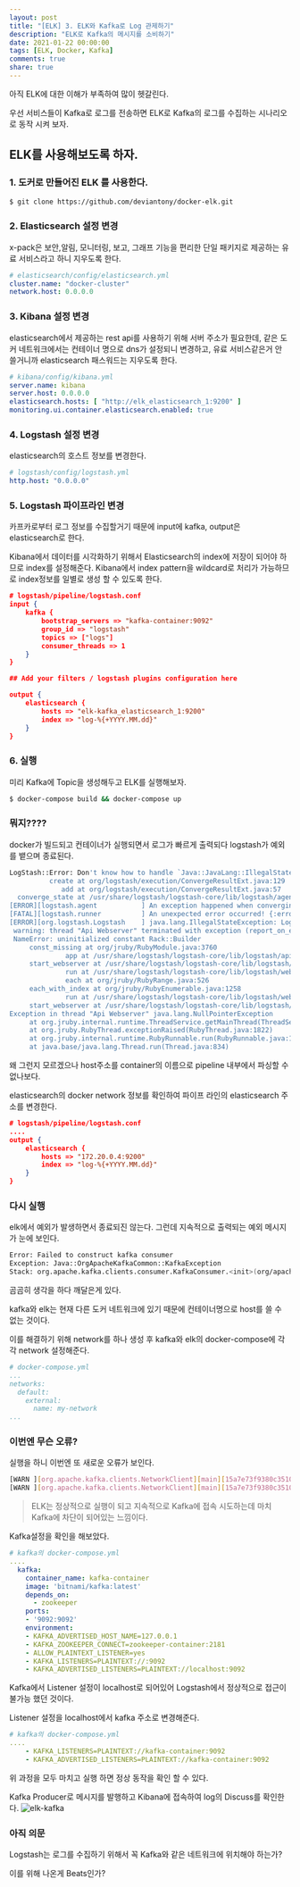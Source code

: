 ```yaml
---
layout: post
title: "[ELK] 3. ELK와 Kafka로 Log 관제하기"
description: "ELK로 Kafka의 메시지를 소비하기"
date: 2021-01-22 00:00:00
tags: [ELK, Docker, Kafka]
comments: true
share: true
---
```


아직 ELK에 대한 이해가 부족하여 많이 헷갈린다.

우선 서비스들이 Kafka로 로그를 전송하면 ELK로 Kafka의 로그를 수집하는 시나리오로 동작 시켜 보자.



## ELK를 사용해보도록 하자.

### 1. 도커로 만들어진 ELK 를 사용한다.

```bash
$ git clone https://github.com/deviantony/docker-elk.git
```



### 2. Elasticsearch 설정 변경

x-pack은 보안,알림, 모니터링, 보고, 그래프 기능을 편리한 단일 패키지로 제공하는 유료 서비스라고 하니 지우도록 한다.

```yaml
# elasticsearch/config/elasticsearch.yml
cluster.name: "docker-cluster"
network.host: 0.0.0.0
```



### 3. Kibana 설정 변경

elasticsearch에서 제공하는 rest api를 사용하기 위해 서버 주소가 필요한데, 같은 도커 네트워크에서는 컨테이너 명으로 dns가 설정되니 변경하고, 유료 서비스같은거 안 쓸거니까 elasticsearch 패스워드는 지우도록 한다.

```yml
# kibana/config/kibana.yml
server.name: kibana
server.host: 0.0.0.0
elasticsearch.hosts: [ "http://elk_elasticsearch_1:9200" ]
monitoring.ui.container.elasticsearch.enabled: true
```



### 4. Logstash 설정 변경

elasticsearch의 호스트 정보를 변경한다.

```yaml
# logstash/config/logstash.yml
http.host: "0.0.0.0"
```



### 5. Logstash 파이프라인 변경

카프카로부터 로그 정보를 수집할거기 때문에 input에 kafka, output은 elasticsearch로 한다.

Kibana에서 데이터를 시각화하기 위해서 Elasticsearch의 index에 저장이 되어야 하므로 index를 설정해준다. Kibana에서 index pattern을 wildcard로 처리가 가능하므로 index정보를 일별로 생성 할 수 있도록 한다.

```json
# logstash/pipeline/logstash.conf
input {
	kafka {
		bootstrap_servers => "kafka-container:9092"
		group_id => "logstash"
		topics => ["logs"]
		consumer_threads => 1
	}
}

## Add your filters / logstash plugins configuration here

output {
	elasticsearch {
		hosts => "elk-kafka_elasticsearch_1:9200"
        index => "log-%{+YYYY.MM.dd}"
	}
}
```



### 6. 실행

미리 Kafka에 Topic을 생성해두고 ELK를 실행해보자.

```bash
$ docker-compose build && docker-compose up
```



### 뭐지????

docker가 빌드되고 컨테이너가 실행되면서 로그가 빠르게 출력되다 logstash가 예외를 뱉으며 종료된다.

```bash
LogStash::Error: Don't know how to handle `Java::JavaLang::IllegalStateException` for `PipelineAction::Create<main>`
          create at org/logstash/execution/ConvergeResultExt.java:129
             add at org/logstash/execution/ConvergeResultExt.java:57
  converge_state at /usr/share/logstash/logstash-core/lib/logstash/agent.rb:378
[ERROR][logstash.agent           ] An exception happened when converging configuration {:exception=>LogStash::Error, :message=>"Don't know how to handle `Java::JavaLang::IllegalStateException` for `PipelineAction::Create<main>`"}
[FATAL][logstash.runner          ] An unexpected error occurred! {:error=>#<LogStash::Error: Don't know how to handle `Java::JavaLang::IllegalStateException` for `PipelineAction::Create<main>`>, :backtrace=>["org/logstash/execution/ConvergeResultExt.java:129:in `create'", "org/logstash/execution/ConvergeResultExt.java:57:in `add'", "/usr/share/logstash/logstash-core/lib/logstash/agent.rb:378:in `block in converge_state'"]}
[ERROR][org.logstash.Logstash    ] java.lang.IllegalStateException: Logstash stopped processing because of an error: (SystemExit) exit
 warning: thread "Api Webserver" terminated with exception (report_on_exception is true):
 NameError: uninitialized constant Rack::Builder
     const_missing at org/jruby/RubyModule.java:3760
              app at /usr/share/logstash/logstash-core/lib/logstash/api/rack_app.rb:97
     start_webserver at /usr/share/logstash/logstash-core/lib/logstash/webserver.rb:99
              run at /usr/share/logstash/logstash-core/lib/logstash/webserver.rb:60
              each at org/jruby/RubyRange.java:526
     each_with_index at org/jruby/RubyEnumerable.java:1258
              run at /usr/share/logstash/logstash-core/lib/logstash/webserver.rb:55
     start_webserver at /usr/share/logstash/logstash-core/lib/logstash/agent.rb:424
Exception in thread "Api Webserver" java.lang.NullPointerException
     at org.jruby.internal.runtime.ThreadService.getMainThread(ThreadService.java:233)
     at org.jruby.RubyThread.exceptionRaised(RubyThread.java:1822)
     at org.jruby.internal.runtime.RubyRunnable.run(RubyRunnable.java:112)
     at java.base/java.lang.Thread.run(Thread.java:834)
```

왜 그런지 모르겠으나 host주소를 container의 이름으로 pipeline 내부에서 파싱할 수 없나보다.

elasticsearch의 docker network 정보를 확인하여 파이프 라인의 elasticsearch 주소를 변경한다.

```json
# logstash/pipeline/logstash.conf
....
output {
	elasticsearch {
		hosts => "172.20.0.4:9200"
		index => "log-%{+YYYY.MM.dd}"
	}
}
```



### 다시 실행

elk에서 예외가 발생하면서 종료되진 않는다. 그런데 지속적으로 출력되는 예외 메시지가 눈에 보인다.

```bash
Error: Failed to construct kafka consumer
Exception: Java::OrgApacheKafkaCommon::KafkaException
Stack: org.apache.kafka.clients.consumer.KafkaConsumer.<init>(org/apache/kafka/clients/consumer/KafkaConsumer.java:820)
```

곰곰히 생각을 하다 깨달은게 있다.

kafka와 elk는 현재 다른 도커 네트워크에 있기 때문에  컨테이너명으로 host를 쓸 수 없는 것이다.



이를 해결하기 위해 network를 하나 생성 후 kafka와 elk의 docker-compose에 각각 network 설정해준다.

```yaml
# docker-compose.yml
...
networks:
  default:
    external:
      name: my-network
...
```



### 이번엔 무슨 오류?

실행을 하니 이번엔 또 새로운 오류가 보인다.

```bash
[WARN ][org.apache.kafka.clients.NetworkClient][main][15a7e73f9380c35108d8b47ea292cf9dc52e5a47679aab2cd6f22b3ba33a37f7] [Consumer clientId=logstash-0, groupId=logstash] Connection to node -1 (/172.20.0.3:9092) could not be established. Broker may not be available.
[WARN ][org.apache.kafka.clients.NetworkClient][main][15a7e73f9380c35108d8b47ea292cf9dc52e5a47679aab2cd6f22b3ba33a37f7] [Consumer clientId=logstash-0, groupId=logstash] Bootstrap broker 172.20.0.3:9092 (id: -1 rack: null) disconnected
```

> ELK는 정상적으로 실행이 되고 지속적으로  Kafka에 접속 시도하는데 마치 Kafka에 차단이 되어있는 느낌이다.



Kafka설정을 확인을 해보았다.

```yaml
# kafka의 docker-compose.yml
....
  kafka:
    container_name: kafka-container
    image: 'bitnami/kafka:latest'
    depends_on:
      - zookeeper
    ports:
    - '9092:9092'
    environment:
    - KAFKA_ADVERTISED_HOST_NAME=127.0.0.1
    - KAFKA_ZOOKEEPER_CONNECT=zookeeper-container:2181
    - ALLOW_PLAINTEXT_LISTENER=yes
    - KAFKA_LISTENERS=PLAINTEXT://:9092
    - KAFKA_ADVERTISED_LISTENERS=PLAINTEXT://localhost:9092
```

Kafka에서 Listener 설정이 localhost로 되어있어 Logstash에서 정상적으로 접근이 불가능 했던 것이다.

Listener 설정을 localhost에서 kafka 주소로 변경해준다.

```yaml
# kafka의 docker-compose.yml
....
    - KAFKA_LISTENERS=PLAINTEXT://kafka-container:9092
    - KAFKA_ADVERTISED_LISTENERS=PLAINTEXT://kafka-container:9092
```



위 과정을 모두 마치고 실행 하면 정상 동작을 확인 할 수 있다.



Kafka Producer로 메시지를 발행하고 Kibana에 접속하여 log의 Discuss를 확인한다.
![elk-kafka](https://zkdlu.github.io/images/elk/elk-kafka.png)





### 아직 의문

Logstash는 로그를 수집하기 위해서 꼭 Kafka와 같은 네트워크에 위치해야 하는가?

이를 위해 나온게 Beats인가?

